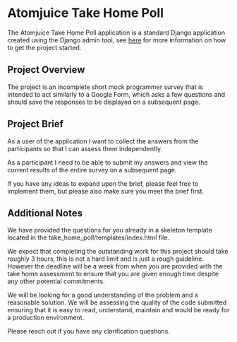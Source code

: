 # Atomjuice Take Home Poll
The Atomjuice Take Home Poll application is a standard Django application created using the Django admin tool, 
see [here](https://www.djangoproject.com/) for more information on how to get the project started.

## Project Overview
The project is an incomplete short mock programmer survey that is intended to act similarly to a Google Form, which 
asks a few questions and should save the responses to be displayed on a subsequent page.

## Project Brief
As a user of the application I want to collect the answers from the participants so that I can assess them independently.

As a participant I need to be able to submit my answers and view the current results of the entire survey on a 
subsequent page.

If you have any ideas to expand upon the brief, please feel free to implement them, but please also make sure you meet
the brief first.

## Additional Notes
We have provided the questions for you already in a skeleton template located in the take_home_poll/templates/index.html
file.

We expect that completing the outstanding work for this project should take roughly 3 hours, this is not a hard limit
and is just a rough guideline. However the deadline will be a week from when you are provided with the take home 
assessment to ensure that you are given enough time despite any other potential commitments.

We will be looking for a good understanding of the problem and a reasonable solution. We will be assessing the quality
of the code submitted ensuring that it is easy to read, understand, maintain and would be ready for a production 
environment.

Please reach out if you have any clarification questions. 